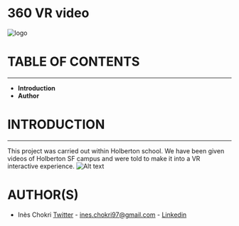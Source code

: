 # 360 VR video

![logo]()

# TABLE OF CONTENTS
___
  - **Introduction**
  - **Author**
 
# INTRODUCTION
___
This project was carried out within Holberton school. We have been given videos of Holberton SF campus and were told to make it into a VR interactive experience.
![Alt text](https://holbertonintranet.s3.amazonaws.com/uploads/medias/2019/2/a95a190b4d3dd083382e.png?X-Amz-Algorithm=AWS4-HMAC-SHA256&X-Amz-Credential=AKIARDDGGGOUWMNL5ANN%2F20210213%2Fus-east-1%2Fs3%2Faws4_request&X-Amz-Date=20210213T163303Z&X-Amz-Expires=86400&X-Amz-SignedHeaders=host&X-Amz-Signature=9b4f5269925f97ae25641070ff8ed1142a70d1a3652cb3f32f5af2c80a2704fb?raw=true "Title")



# AUTHOR(S)
- Inès Chokri [Twitter](https://twitter.com/chokri_ines) - <ines.chokri97@gmail.com> - [Linkedin](https://www.linkedin.com/in/in%C3%A8s-chokri-b247b7175/)
